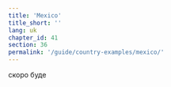 ```yaml
---
title: 'Mexico'
title_short: ''
lang: uk
chapter_id: 41
section: 36
permalink: '/guide/country-examples/mexico/'
---
```


скоро буде
